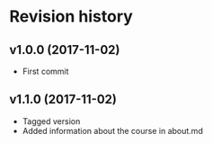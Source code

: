 Revision history
=======================================


v1.0.0 (2017-11-02)
---------------------------------------

* First commit

v1.1.0 (2017-11-02)
---------------------------------------

* Tagged version
* Added information about the course in about.md
